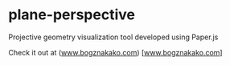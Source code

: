 # plane-perspective
Projective geometry visualization tool developed using Paper.js

Check it out at (www.bogznakako.com) [www.bogznakako.com]

